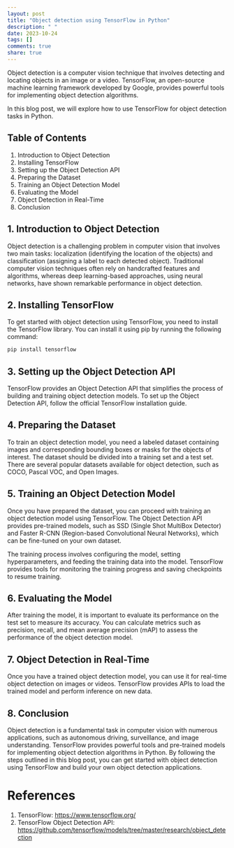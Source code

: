 ```yaml
---
layout: post
title: "Object detection using TensorFlow in Python"
description: " "
date: 2023-10-24
tags: []
comments: true
share: true
---
```


Object detection is a computer vision technique that involves detecting and locating objects in an image or a video. TensorFlow, an open-source machine learning framework developed by Google, provides powerful tools for implementing object detection algorithms.

In this blog post, we will explore how to use TensorFlow for object detection tasks in Python.

## Table of Contents
1. Introduction to Object Detection
2. Installing TensorFlow
3. Setting up the Object Detection API
4. Preparing the Dataset
5. Training an Object Detection Model
6. Evaluating the Model
7. Object Detection in Real-Time
8. Conclusion

## 1. Introduction to Object Detection

Object detection is a challenging problem in computer vision that involves two main tasks: localization (identifying the location of the objects) and classification (assigning a label to each detected object). Traditional computer vision techniques often rely on handcrafted features and algorithms, whereas deep learning-based approaches, using neural networks, have shown remarkable performance in object detection.

## 2. Installing TensorFlow

To get started with object detection using TensorFlow, you need to install the TensorFlow library. You can install it using pip by running the following command:

```python
pip install tensorflow
```

## 3. Setting up the Object Detection API

TensorFlow provides an Object Detection API that simplifies the process of building and training object detection models. To set up the Object Detection API, follow the official TensorFlow installation guide.

## 4. Preparing the Dataset

To train an object detection model, you need a labeled dataset containing images and corresponding bounding boxes or masks for the objects of interest. The dataset should be divided into a training set and a test set. There are several popular datasets available for object detection, such as COCO, Pascal VOC, and Open Images.

## 5. Training an Object Detection Model

Once you have prepared the dataset, you can proceed with training an object detection model using TensorFlow. The Object Detection API provides pre-trained models, such as SSD (Single Shot MultiBox Detector) and Faster R-CNN (Region-based Convolutional Neural Networks), which can be fine-tuned on your own dataset.

The training process involves configuring the model, setting hyperparameters, and feeding the training data into the model. TensorFlow provides tools for monitoring the training progress and saving checkpoints to resume training.

## 6. Evaluating the Model

After training the model, it is important to evaluate its performance on the test set to measure its accuracy. You can calculate metrics such as precision, recall, and mean average precision (mAP) to assess the performance of the object detection model.

## 7. Object Detection in Real-Time

Once you have a trained object detection model, you can use it for real-time object detection on images or videos. TensorFlow provides APIs to load the trained model and perform inference on new data.

## 8. Conclusion

Object detection is a fundamental task in computer vision with numerous applications, such as autonomous driving, surveillance, and image understanding. TensorFlow provides powerful tools and pre-trained models for implementing object detection algorithms in Python. By following the steps outlined in this blog post, you can get started with object detection using TensorFlow and build your own object detection applications.

# References
1. TensorFlow: https://www.tensorflow.org/
2. TensorFlow Object Detection API: https://github.com/tensorflow/models/tree/master/research/object_detection